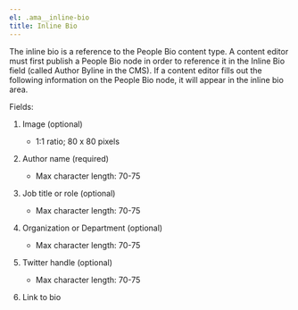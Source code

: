 ```yaml
---
el: .ama__inline-bio
title: Inline Bio
---
```

The inline bio is a reference to the People Bio content type. A content editor must first publish a People Bio node in order to reference it in the Inline Bio field (called Author Byline in the CMS). If a content editor fills out the following information on the People Bio node, it will appear in the inline bio area.

Fields:

1. Image (optional)

    * 1:1 ratio; 80 x 80 pixels

2. Author name (required)

    * Max character length: 70-75

3. Job title or role (optional)

    * Max character length: 70-75

4. Organization or Department (optional)

    * Max character length: 70-75

5. Twitter handle (optional)

    * Max character length: 70-75
    
6. Link to bio
